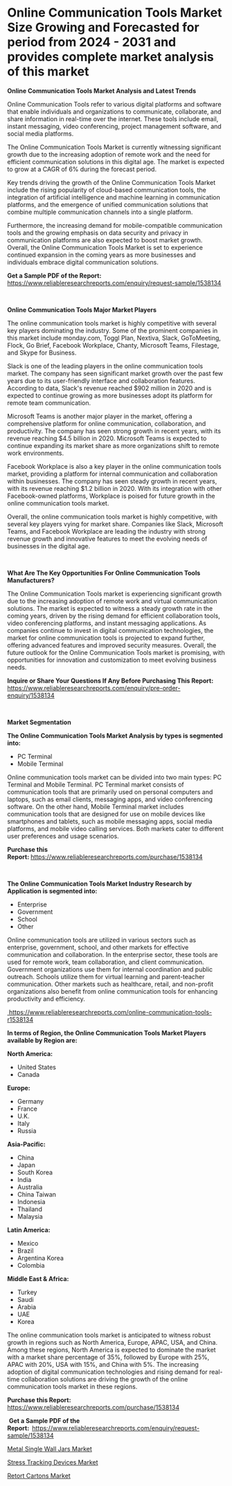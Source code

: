 <p><h1>Online Communication Tools Market Size Growing and Forecasted for period from 2024 - 2031 and provides complete market analysis of this market</h1></p><p><strong>Online Communication Tools Market Analysis and Latest Trends</strong></p>
<p><p>Online Communication Tools refer to various digital platforms and software that enable individuals and organizations to communicate, collaborate, and share information in real-time over the internet. These tools include email, instant messaging, video conferencing, project management software, and social media platforms.</p><p>The Online Communication Tools Market is currently witnessing significant growth due to the increasing adoption of remote work and the need for efficient communication solutions in this digital age. The market is expected to grow at a CAGR of 6% during the forecast period.</p><p>Key trends driving the growth of the Online Communication Tools Market include the rising popularity of cloud-based communication tools, the integration of artificial intelligence and machine learning in communication platforms, and the emergence of unified communication solutions that combine multiple communication channels into a single platform.</p><p>Furthermore, the increasing demand for mobile-compatible communication tools and the growing emphasis on data security and privacy in communication platforms are also expected to boost market growth. Overall, the Online Communication Tools Market is set to experience continued expansion in the coming years as more businesses and individuals embrace digital communication solutions.</p></p>
<p><strong>Get a Sample PDF of the Report:&nbsp;</strong> <a href="https://www.reliableresearchreports.com/enquiry/request-sample/1538134">https://www.reliableresearchreports.com/enquiry/request-sample/1538134</a></p>
<p>&nbsp;</p>
<p><strong>Online Communication Tools Major Market Players</strong></p>
<p><p>The online communication tools market is highly competitive with several key players dominating the industry. Some of the prominent companies in this market include monday.com, Toggl Plan, Nextiva, Slack, GoToMeeting, Flock, Go Brief, Facebook Workplace, Chanty, Microsoft Teams, Filestage, and Skype for Business.</p><p>Slack is one of the leading players in the online communication tools market. The company has seen significant market growth over the past few years due to its user-friendly interface and collaboration features. According to data, Slack's revenue reached $902 million in 2020 and is expected to continue growing as more businesses adopt its platform for remote team communication.</p><p>Microsoft Teams is another major player in the market, offering a comprehensive platform for online communication, collaboration, and productivity. The company has seen strong growth in recent years, with its revenue reaching $4.5 billion in 2020. Microsoft Teams is expected to continue expanding its market share as more organizations shift to remote work environments.</p><p>Facebook Workplace is also a key player in the online communication tools market, providing a platform for internal communication and collaboration within businesses. The company has seen steady growth in recent years, with its revenue reaching $1.2 billion in 2020. With its integration with other Facebook-owned platforms, Workplace is poised for future growth in the online communication tools market.</p><p>Overall, the online communication tools market is highly competitive, with several key players vying for market share. Companies like Slack, Microsoft Teams, and Facebook Workplace are leading the industry with strong revenue growth and innovative features to meet the evolving needs of businesses in the digital age.</p></p>
<p>&nbsp;</p>
<p><strong>What Are The Key Opportunities For Online Communication Tools Manufacturers?</strong></p>
<p><p>The Online Communication Tools market is experiencing significant growth due to the increasing adoption of remote work and virtual communication solutions. The market is expected to witness a steady growth rate in the coming years, driven by the rising demand for efficient collaboration tools, video conferencing platforms, and instant messaging applications. As companies continue to invest in digital communication technologies, the market for online communication tools is projected to expand further, offering advanced features and improved security measures. Overall, the future outlook for the Online Communication Tools market is promising, with opportunities for innovation and customization to meet evolving business needs.</p></p>
<p><strong>Inquire or Share Your Questions If Any Before Purchasing This Report:</strong> <a href="https://www.reliableresearchreports.com/enquiry/pre-order-enquiry/1538134">https://www.reliableresearchreports.com/enquiry/pre-order-enquiry/1538134</a></p>
<p>&nbsp;</p>
<p><strong>Market Segmentation</strong></p>
<p><strong>The Online Communication Tools Market Analysis by types is segmented into:</strong></p>
<p><ul><li>PC Terminal</li><li>Mobile Terminal</li></ul></p>
<p><p>Online communication tools market can be divided into two main types: PC Terminal and Mobile Terminal. PC Terminal market consists of communication tools that are primarily used on personal computers and laptops, such as email clients, messaging apps, and video conferencing software. On the other hand, Mobile Terminal market includes communication tools that are designed for use on mobile devices like smartphones and tablets, such as mobile messaging apps, social media platforms, and mobile video calling services. Both markets cater to different user preferences and usage scenarios.</p></p>
<p><strong>Purchase this Report:&nbsp;</strong><a href="https://www.reliableresearchreports.com/purchase/1538134">https://www.reliableresearchreports.com/purchase/1538134</a></p>
<p>&nbsp;</p>
<p><strong>The Online Communication Tools Market Industry Research by Application is segmented into:</strong></p>
<p><ul><li>Enterprise</li><li>Government</li><li>School</li><li>Other</li></ul></p>
<p><p>Online communication tools are utilized in various sectors such as enterprise, government, school, and other markets for effective communication and collaboration. In the enterprise sector, these tools are used for remote work, team collaboration, and client communication. Government organizations use them for internal coordination and public outreach. Schools utilize them for virtual learning and parent-teacher communication. Other markets such as healthcare, retail, and non-profit organizations also benefit from online communication tools for enhancing productivity and efficiency.</p></p>
<p><a href="https://www.reliableresearchreports.com/online-communication-tools-r1538134">&nbsp;https://www.reliableresearchreports.com/online-communication-tools-r1538134</a></p>
<p><strong>In terms of Region, the Online Communication Tools Market Players available by Region are:</strong></p>
<p>
    <p> <strong> North America: </strong>
        <ul>
            <li>United States</li>
            <li>Canada</li>
        </ul>
        </p> 
    <p> <strong> Europe: </strong>
        <ul>
            <li>Germany</li>
            <li>France</li>
            <li>U.K.</li>
            <li>Italy</li>
            <li>Russia</li>
        </ul>
        </p> 
    <p> <strong> Asia-Pacific: </strong>
        <ul>
            <li>China</li>
            <li>Japan</li>
            <li>South Korea</li>
            <li>India</li>
            <li>Australia</li>
            <li>China Taiwan</li>
            <li>Indonesia</li>
            <li>Thailand</li>
            <li>Malaysia</li>
        </ul>
        </p> 
    <p> <strong> Latin America: </strong>
        <ul>
            <li>Mexico</li>
            <li>Brazil</li>
            <li>Argentina Korea</li>
            <li>Colombia</li>
        </ul>
        </p> 
    <p> <strong> Middle East & Africa: </strong>
        <ul>
            <li>Turkey</li>
            <li>Saudi</li>
            <li>Arabia</li>
            <li>UAE</li>
            <li>Korea</li>
        </ul>
    </p>
    </p>
<p><p>The online communication tools market is anticipated to witness robust growth in regions such as North America, Europe, APAC, USA, and China. Among these regions, North America is expected to dominate the market with a market share percentage of 35%, followed by Europe with 25%, APAC with 20%, USA with 15%, and China with 5%. The increasing adoption of digital communication technologies and rising demand for real-time collaboration solutions are driving the growth of the online communication tools market in these regions.</p></p>
<p><strong>Purchase this Report: </strong><a href="https://www.reliableresearchreports.com/purchase/1538134">https://www.reliableresearchreports.com/purchase/1538134</a></p>
<p>&nbsp;<strong>Get a Sample PDF of the Report:&nbsp;&nbsp;</strong><a href="https://www.reliableresearchreports.com/enquiry/request-sample/1538134">https://www.reliableresearchreports.com/enquiry/request-sample/1538134</a></p>
<p><strong></strong></p>
<p><p><a href="https://www.linkedin.com/pulse/metal-single-wall-jars-market-size-reveals-best-marketing-fqiee">Metal Single Wall Jars Market</a></p><p><a href="https://www.linkedin.com/pulse/stress-tracking-devices-market-trends-analysis-forecasted-frxhe">Stress Tracking Devices Market</a></p><p><a href="https://www.linkedin.com/pulse/retort-cartons-market-report-reveals-latest-trends-growth-7p8ee">Retort Cartons Market</a></p></p>